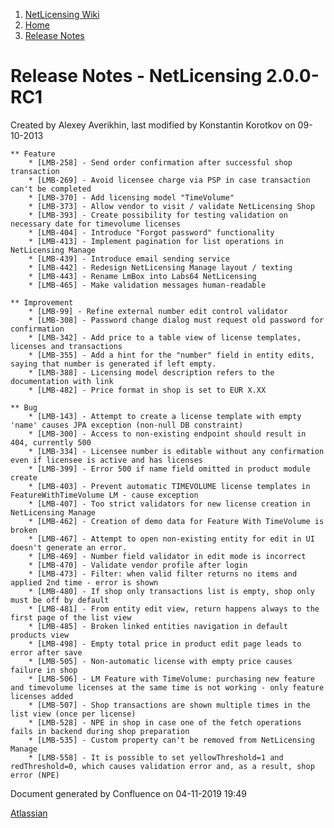 1.  [NetLicensing Wiki](index.html)
2.  [Home](Home_11010214.html)
3.  [Release Notes](Release-Notes_11010240.html)

<span id="title-text"> Release Notes - NetLicensing 2.0.0-RC1 </span>
=====================================================================

Created by <span class="author"> Alexey Averikhin</span>, last modified
by <span class="editor"> Konstantin Korotkov</span> on 09-10-2013

    ** Feature
        * [LMB-258] - Send order confirmation after successful shop transaction
        * [LMB-269] - Avoid licensee charge via PSP in case transaction can't be completed
        * [LMB-370] - Add licensing model "TimeVolume"
        * [LMB-373] - Allow vendor to visit / validate NetLicensing Shop
        * [LMB-393] - Create possibility for testing validation on necessary date for timevolume licenses
        * [LMB-404] - Introduce "Forgot password" functionality
        * [LMB-413] - Implement pagination for list operations in NetLicensing Manage
        * [LMB-439] - Introduce email sending service
        * [LMB-442] - Redesign NetLicensing Manage layout / texting
        * [LMB-443] - Rename LmBox into Labs64 NetLicensing
        * [LMB-465] - Make validation messages human-readable

    ** Improvement
        * [LMB-99] - Refine external number edit control validator
        * [LMB-308] - Password change dialog must request old password for confirmation
        * [LMB-342] - Add price to a table view of license templates, licenses and transactions
        * [LMB-355] - Add a hint for the "number" field in entity edits, saying that number is generated if left empty.
        * [LMB-388] - Licensing model description refers to the documentation with link
        * [LMB-482] - Price format in shop is set to EUR X.XX
        
    ** Bug
        * [LMB-143] - Attempt to create a license template with empty 'name' causes JPA exception (non-null DB constraint)
        * [LMB-300] - Access to non-existing endpoint should result in 404, currently 500
        * [LMB-334] - Licensee number is editable without any confirmation even if licensee is active and has licenses
        * [LMB-399] - Error 500 if name field omitted in product module create
        * [LMB-403] - Prevent automatic TIMEVOLUME license templates in FeatureWithTimeVolume LM - cause exception
        * [LMB-407] - Too strict validators for new license creation in NetLicensing Manage
        * [LMB-462] - Creation of demo data for Feature With TimeVolume is broken
        * [LMB-467] - Attempt to open non-existing entity for edit in UI doesn't generate an error.
        * [LMB-469] - Number field validator in edit mode is incorrect
        * [LMB-470] - Validate vendor profile after login
        * [LMB-473] - Filter: when valid filter returns no items and applied 2nd time - error is shown
        * [LMB-480] - If shop only transactions list is empty, shop only must be off by default
        * [LMB-481] - From entity edit view, return happens always to the first page of the list view
        * [LMB-485] - Broken linked entities navigation in default products view
        * [LMB-498] - Empty total price in product edit page leads to error after save
        * [LMB-505] - Non-automatic license with empty price causes failure in shop
        * [LMB-506] - LM Feature with TimeVolume: purchasing new feature and timevolume licenses at the same time is not working - only feature licenses added
        * [LMB-507] - Shop transactions are shown multiple times in the list view (once per license)
        * [LMB-528] - NPE in shop in case one of the fetch operations fails in backend during shop preparation
        * [LMB-535] - Custom property can't be removed from NetLicensing Manage
        * [LMB-558] - It is possible to set yellowThreshold=1 and redThreshold=0, which causes validation error and, as a result, shop error (NPE)

Document generated by Confluence on 04-11-2019 19:49

[Atlassian](http://www.atlassian.com/)

